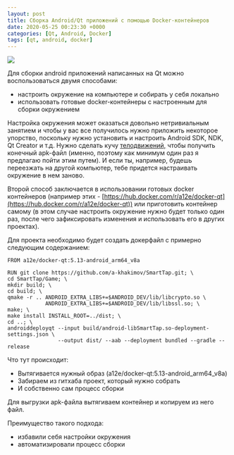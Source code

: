 ```yaml
---
layout: post
title: Сборка Android/Qt приложений с помощью Docker-контейнеров
date: 2020-05-25 00:23:30 +0000
categories: [Qt, Android, Docker]
tags: [qt, android, docker]
---
```


![](https://cdn.shopify.com/s/files/1/0099/4220/4513/products/QtAndroidTools_logo_256x.png)

Для сборки android приложений написанных на Qt можно воспользоваться двумя способами:
* настроить окружение на компьютере и собирать у себя локально
* использовать готовые docker-контейнеры с настроенным для сборки окружением

Настройка окружения может оказаться довольно нетривиальным занятием и чтобы у вас все получилось нужно приложить некоторое упорство, поскольку нужно установить и настроить Android SDK, NDK, Qt Creator и т.д. Нужно сделать кучу [телодвижений,](https://doc.qt.io/qt-5/android-getting-started.html) чтобы получить конечный apk-файл (именно, поэтому как минимум один раз я предлагаю пойти этим путем). И если ты, например, будешь переезжать на другой компьютер, тебе придется настраивать окружение в нем заново.

Второй способ заключается в использовании готовых docker контейнеров (например этих - [https://hub.docker.com/r/a12e/docker-qt](https://hub.docker.com/r/a12e/docker-qt)) или приготовить контейнер самому (в этом случае настроить окружение нужно будет только один раз, после чего зафиксировать изменения и использовать его в других проектах).

Для проекта необходимо будет создать докерфайл с примерно следующим содержанием:

```
FROM a12e/docker-qt:5.13-android_arm64_v8a

RUN git clone https://github.com/a-khakimov/SmartTap.git; \
cd SmartTap/Game; \
mkdir build; \
cd build; \
qmake -r .. ANDROID_EXTRA_LIBS+=$ANDROID_DEV/lib/libcrypto.so \
            ANDROID_EXTRA_LIBS+=$ANDROID_DEV/lib/libssl.so; \
make; \
make install INSTALL_ROOT=../dist; \
cd ..; \
androiddeployqt --input build/android-libSmartTap.so-deployment-settings.json \
                --output dist/ --aab --deployment bundled --gradle --release
```

Что тут происходит:
* Вытягивается нужный образ (a12e/docker-qt:5.13-android_arm64_v8a)
* Забираем из гитхаба проект, который нужно собрать
* И собственно сам процесс сборки

Для выгрузки apk-файла вытягиваем контейнер и копируем из него файл.

Преимущество такого подхода:
* избавили себя настройки окружения
* автоматизировали процесс сборки
